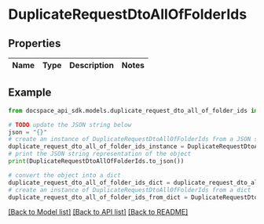 # DuplicateRequestDtoAllOfFolderIds

## Properties

Name | Type | Description | Notes
------------ | ------------- | ------------- | -------------

## Example

```python
from docspace_api_sdk.models.duplicate_request_dto_all_of_folder_ids import DuplicateRequestDtoAllOfFolderIds

# TODO update the JSON string below
json = "{}"
# create an instance of DuplicateRequestDtoAllOfFolderIds from a JSON string
duplicate_request_dto_all_of_folder_ids_instance = DuplicateRequestDtoAllOfFolderIds.from_json(json)
# print the JSON string representation of the object
print(DuplicateRequestDtoAllOfFolderIds.to_json())

# convert the object into a dict
duplicate_request_dto_all_of_folder_ids_dict = duplicate_request_dto_all_of_folder_ids_instance.to_dict()
# create an instance of DuplicateRequestDtoAllOfFolderIds from a dict
duplicate_request_dto_all_of_folder_ids_from_dict = DuplicateRequestDtoAllOfFolderIds.from_dict(duplicate_request_dto_all_of_folder_ids_dict)
```
[[Back to Model list]](../README.md#documentation-for-models) [[Back to API list]](../README.md#documentation-for-api-endpoints) [[Back to README]](../README.md)


